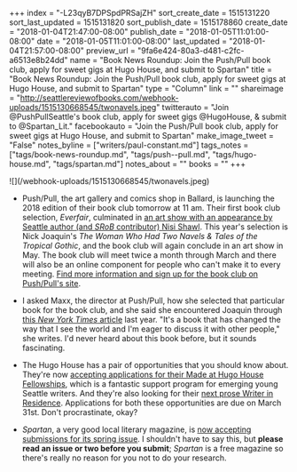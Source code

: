 +++
index = "-L23qyB7DPSpdPRSajZH"
sort_create_date = 1515131220
sort_last_updated = 1515131820
sort_publish_date = 1515178860
create_date = "2018-01-04T21:47:00-08:00"
publish_date = "2018-01-05T11:01:00-08:00"
date = "2018-01-05T11:01:00-08:00"
last_updated = "2018-01-04T21:57:00-08:00"
preview_url = "9fa6e424-80a3-d481-c2fc-a6513e8b24dd"
name = "Book News Roundup: Join the Push/Pull book club, apply for sweet gigs at Hugo House, and submit to Spartan"
title = "Book News Roundup: Join the Push/Pull book club, apply for sweet gigs at Hugo House, and submit to Spartan"
type = "Column"
link = ""
shareimage = "http://seattlereviewofbooks.com/webhook-uploads/1515130668545/twonavels.jpeg"
twitterauto = "Join @PushPullSeattle's book club, apply for sweet gigs @HugoHouse, & submit to @Spartan_Lit."
facebookauto = "Join the Push/Pull book club, apply for sweet gigs at Hugo House, and submit to Spartan"
make_image_tweet = "False"
notes_byline = ["writers/paul-constant.md"]
tags_notes = ["tags/book-news-roundup.md", "tags/push--pull.md", "tags/hugo-house.md", "tags/spartan.md"]
notes_about = ""
books = ""
+++
<p class="image">![](/webhook-uploads/1515130668545/twonavels.jpeg)</p>

* Push/Pull, the art gallery and comics shop in Ballard, is launching the 2018 edition of their book club tomorrow at 11 am. Their first book club selection, *Everfair*, culminated in [an art show with an appearance by Seattle author (and *SRoB* contributor) Nisi Shawl](https://www.ballardnightout.com/ballard-night-out/everfair-art-opening-w-reading-by-author-nisi-shawl-pushpull). This year's selection is Nick Joaquin's *The Woman Who Had Two Navels & Tales of the Tropical Gothic*, and the book club will again conclude in an art show in May. The book club will meet twice a month through March and there will also be an online component for people who can't make it to every meeting. [Find more information and sign up for the book club on Push/Pull's site](https://pushpullseattle.weebly.com/book-club-2018.html).

* I asked Maxx, the director at Push/Pull, how she selected that particular book for the book club, and she said she encountered Joaquin through [this *New York Times* article](https://www.nytimes.com/2017/09/01/books/review/nick-joaquin-the-woman-who-had-two-navels-and-tales-of-the-tropical-gothic.html) last year. "It's a book that has changed the way that I see the world and I'm eager to discuss it with other people," she writes. I'd never heard about this book before, but it sounds fascinating.

* The Hugo House has a pair of opportunities that you should know about. They're now [accepting applications for their Made at Hugo House Fellowships](https://hugohouse.org/get-involved/made-hugo-house/), which is a fantastic support program for emerging young Seattle writers. And they're also looking for their [next prose Writer in Residence](https://hugohouse.org/get-involved/writers-in-residence/). Applications for both these opportunities are due on March 31st. Don't procrastinate, okay?

* *Spartan*, a very good local literary magazine, is [now accepting submissions for its spring issue](https://twitter.com/Spartan_Lit/status/948671918785273856). I shouldn't have to say this, but **please read an issue or two before you submit**; *Spartan* is a free magazine so there's really no reason for you not to do your research.